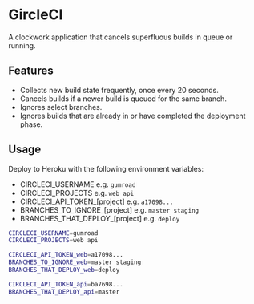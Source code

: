# GircleCI

A clockwork application that cancels superfluous builds in queue or running.

## Features

* Collects new build state frequently, once every 20 seconds.
* Cancels builds if a newer build is queued for the same branch.
* Ignores select branches.
* Ignores builds that are already in or have completed the deployment phase.

## Usage

Deploy to Heroku with the following environment variables:

* CIRCLECI_USERNAME e.g. `gumroad`
* CIRCLECI_PROJECTS e.g. `web api`
* CIRCLECI_API_TOKEN_[project] e.g. `a17098...`
* BRANCHES_TO_IGNORE_[project] e.g. `master staging`
* BRANCHES_THAT_DEPLOY_[project] e.g. `deploy`

```bash
CIRCLECI_USERNAME=gumroad
CIRCLECI_PROJECTS=web api

CIRCLECI_API_TOKEN_web=a17098...
BRANCHES_TO_IGNORE_web=master staging
BRANCHES_THAT_DEPLOY_web=deploy

CIRCLECI_API_TOKEN_api=ba7698...
BRANCHES_THAT_DEPLOY_api=master
```
